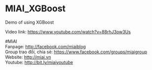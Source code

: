 # MIAI_XGBoost
Demo of using XGBoost


Video link:  https://www.youtube.com/watch?v=88rhJ3ow3Us

#MìAI <br>
Fanpage: http://facebook.com/miaiblog<br>
Group trao đổi, chia sẻ: https://www.facebook.com/groups/miaigroup<br>
Website: http://miai.vn<br>
Youtube: http://bit.ly/miaiyoutube<br>
